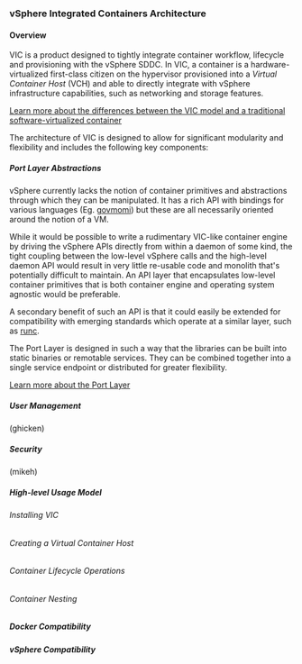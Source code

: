 ### vSphere Integrated Containers Architecture

#### Overview

VIC is a product designed to tightly integrate container workflow, lifecycle and provisioning with the vSphere SDDC. In VIC, a container is a hardware-virtualized first-class citizen on the hypervisor provisioned into a _Virtual Container Host_ (VCH) and able to directly integrate with vSphere infrastructure capabilities, such as networking and storage features.

[Learn more about the differences between the VIC model and a traditional software-virtualized container](docs/arch/vic-container-abstraction.md)

The architecture of VIC is designed to allow for significant modularity and flexibility and includes the following key components:

##### Port Layer Abstractions

vSphere currently lacks the notion of container primitives and abstractions through which they can be manipulated. It has a rich API with bindings for various languages (Eg. [govmomi](https://github.com/vmware/govmomi)) but these are all necessarily oriented around the notion of a VM. 

While it would be possible to write a rudimentary VIC-like container engine by driving the vSphere APIs directly from within a daemon of some kind, the tight coupling between the low-level vSphere calls and the high-level daemon API would result in very little re-usable code and monolith that's potentially difficult to maintain. An API layer that encapsulates low-level container primitives that is both container engine and operating system agnostic would be preferable.

A secondary benefit of such an API is that it could easily be extended for compatibility with emerging standards which operate at a similar layer, such as [runc](https://github.com/opencontainers/runc).

The Port Layer is designed in such a way that the libraries can be built into static binaries or remotable services. They can be combined together into a single service endpoint or distributed for greater flexibility.

[Learn more about the Port Layer](docs/arch/vic-port-layer-overview.md)

##### User Management

(ghicken)

##### Security

(mikeh)

##### High-level Usage Model

###### Installing VIC

###### Creating a Virtual Container Host

###### Container Lifecycle Operations

###### Container Nesting

##### Docker Compatibility

##### vSphere Compatibility






